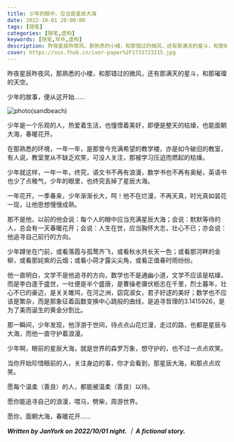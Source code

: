 ```yaml
---
title: 少年的眼中，应当是星辰大海
date: 2022-10-01 20:00:00
tags: [随笔]
categories: [随笔,虚构]
keywords: [随笔,写作,虚构]
description: 昨夜星辰昨夜风，那熟悉的小楼，和那错过的微风，还有那满天的星斗，和那璀璨的天空。
cover: https://oss.fhub.cn/ixor-paper%2F1733723215.jpg
---
```

昨夜星辰昨夜风，那熟悉的小楼，和那错过的微风，还有那满天的星斗，和那璀璨的天空。

少年的故事，便从这开始……

![photo(sandbeach)](https://oss.fhub.cn/ixor-paper%2F1733723215.jpg)

少年是一个乐观的人，热爱着生活，也憧憬着美好，即便是整天的枯燥，也能面朝大海，春暖花开。

在那熟悉的环境，一年一年，是那曾今充满希望的教学楼，亦是如今破旧的教室，有人说，教室里从不缺乏欢笑，可没人关注，那被学习压迫而燃起的枯燥。

少年就这样，一年一年，终究，语文书不再有浪漫，数学书也不再有奥秘，英语书也少了点稚气，少年的眼里，也终究丢掉了星辰大海。

一年花开，一季春来，少年渐渐长大，呵！他不在烂漫，不再天真，时光真如昙花一现，让他思想慢慢成熟。

那不是他，以前的他会说：每个人的眼中应当充满星辰大海；会说：默默等待的人，总会有一天春暖花开；会说：人生在世，应当胸怀大志，壮心不已；亦会说：他追寻自己前行的方向。

少年蹲坐在门前，或看落霞与孤鹜齐飞，或看秋水共长天一色；或看那河畔的金柳，或看那姹紫的云烟；或看小荷才露尖尖角，或看正值春时雨纷纷。

他一直明白，文学不是他追寻的方向，数学也不是通幽小道，文学不应该是枯燥，而是李白逢于盛世，一吐便是半个盛唐，是曹操老骥伏枥志在千里，烈士暮年，壮心不已的豪迈，是关关雎鸠，在河之洲，窈窕淑女，君子好逑的美好；数学也不应该是繁杂，而是那象征着函数变换中心跳般的曲线，是追寻哲理的3.1415926，是为了美而诞生的黄金分割比。

那一瞬间，少年发现，他浮游于世间，待点点山花烂漫，走过的路，也都是星辰与大海，而他一直守护着浪漫。

少年啊，眼前的星辰大海，就是世界的森罗万象，想守护的，也不过一点点欢笑。

当你开始珍惜眼前的人，关注身边的事，你才会看到，那星辰大海，和那点点欢笑。

愿每个温柔（善良）的人，都能被温柔（善良）以待。

愿你能追寻自己的浪漫，喂马，劈柴，周游世界。

愿你，面朝大海，春暖花开……

***Written by JanYork on 2022/10/01 night. ｜ A fictional story.***
